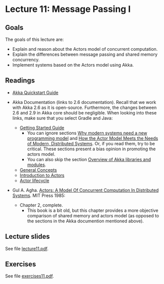 # Lecture 11: Message Passing I

## Goals

The goals of this lecture are:

* Explain and reason about the Actors model of concurrent computation.
* Explain the differences between message passing and shared memory concurrency.
* Implement systems based on the Actors model using Akka.

## Readings

* [Akka Quickstart Guide](https://developer.lightbend.com/guides/akka-quickstart-java/)

* Akka Documentation (links to 2.6 documentation). Recall that we work with Akka 2.6 as it is open-source. Furthermore, the changes between 2.6 and 2.9 in Akka core should be negligible. When looking into these links, make sure that you select Gradle and Java:
  * [Getting Started Guide](https://doc.akka.io/docs/akka/2.6/typed/guide/index.html)
	* You can ignore sections [Why modern systems need a new programming model](https://doc.akka.io/docs/akka/2.6/typed/guide/actors-motivation.html#why-modern-systems-need-a-new-programming-model) and [How the Actor Model Meets the Needs of Modern, Distributed Systems](https://doc.akka.io/docs/akka/2.6/typed/guide/actors-intro.html#how-the-actor-model-meets-the-needs-of-modern-distributed-systems). Or, if you read them, try to be critical. These sections present a bias opinion in promoting the actors model.
	* You can also skip the section [Overview of Akka libraries and modules](https://doc.akka.io/docs/akka/2.6/typed/guide/modules.html#overview-of-akka-libraries-and-modules).
  * [General Concepts](https://doc.akka.io/docs/akka/2.6/general/index.html)
  * [Introduction to Actors](https://doc.akka.io/docs/akka/2.6/typed/actors.html#introduction-to-actors)
  * [Actor lifecycle](https://doc.akka.io/docs/akka/2.6/typed/actor-lifecycle.html#actor-lifecycle)

* Gul A. Agha. [Actors: A Model Of Concurrent Computation In Distributed Systems](https://apps.dtic.mil/dtic/tr/fulltext/u2/a157917.pdf). MIT Press 1985:
  * Chapter 2, complete.
	* This book is a bit old, but this chapter provides a more objective comparison of shared memory and actors model (as opposed to the sections in the Akka documention mentioned above).

## Lecture slides

See file [lecture11.pdf](lecture11.pdf).


## Exercises

See file [exercises11.pdf](exercises11.pdf).
